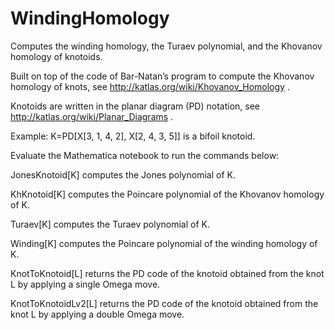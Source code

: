 # WindingHomology
Computes the winding homology, the Turaev polynomial, and the Khovanov homology of knotoids.

Built on top of the code of Bar-Natan’s program to  compute  the  Khovanov  homology  of  knots, see http://katlas.org/wiki/Khovanov_Homology .

Knotoids are written in the planar diagram (PD) notation, see http://katlas.org/wiki/Planar_Diagrams .

Example: K=PD[X[3, 1, 4, 2], X[2, 4, 3, 5]] is a bifoil knotoid.

Evaluate the Mathematica notebook to run the commands below:

JonesKnotoid[K] computes the Jones polynomial of K.

KhKnotoid[K] computes the Poincare polynomial of the Khovanov homology of K.

Turaev[K] computes the Turaev polynomial of K.

Winding[K] computes the Poincare polynomial of the winding homology of K.

KnotToKnotoid[L] returns the PD code of the knotoid obtained from the knot L by applying a single Omega move.

KnotToKnotoidLv2[L] returns the PD code of the knotoid obtained from the knot L by applying a double Omega move.
